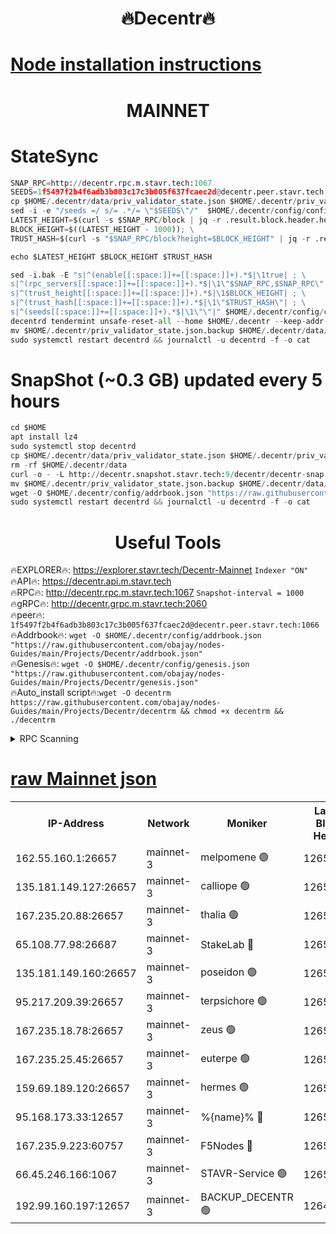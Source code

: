 <h1 align="center"> 🔥Decentr🔥</h1>

[Node installation instructions](https://github.com/obajay/nodes-Guides/tree/main/Projects/Decentr)
=
<h1 align="center"> MAINNET</h1>

# StateSync
```python
SNAP_RPC=http://decentr.rpc.m.stavr.tech:1067
SEEDS=1f5497f2b4f6adb3b803c17c3b005f637fcaec2d@decentr.peer.stavr.tech:1066
cp $HOME/.decentr/data/priv_validator_state.json $HOME/.decentr/priv_validator_state.json.backup
sed -i -e "/seeds =/ s/= .*/= \"$SEEDS\"/"  $HOME/.decentr/config/config.toml
LATEST_HEIGHT=$(curl -s $SNAP_RPC/block | jq -r .result.block.header.height); \
BLOCK_HEIGHT=$((LATEST_HEIGHT - 1000)); \
TRUST_HASH=$(curl -s "$SNAP_RPC/block?height=$BLOCK_HEIGHT" | jq -r .result.block_id.hash)

echo $LATEST_HEIGHT $BLOCK_HEIGHT $TRUST_HASH

sed -i.bak -E "s|^(enable[[:space:]]+=[[:space:]]+).*$|\1true| ; \
s|^(rpc_servers[[:space:]]+=[[:space:]]+).*$|\1\"$SNAP_RPC,$SNAP_RPC\"| ; \
s|^(trust_height[[:space:]]+=[[:space:]]+).*$|\1$BLOCK_HEIGHT| ; \
s|^(trust_hash[[:space:]]+=[[:space:]]+).*$|\1\"$TRUST_HASH\"| ; \
s|^(seeds[[:space:]]+=[[:space:]]+).*$|\1\"\"|" $HOME/.decentr/config/config.toml
decentrd tendermint unsafe-reset-all --home $HOME/.decentr --keep-addr-book
mv $HOME/.decentr/priv_validator_state.json.backup $HOME/.decentr/data/priv_validator_state.json
sudo systemctl restart decentrd && journalctl -u decentrd -f -o cat
```
# SnapShot (~0.3 GB) updated every 5 hours
```python
cd $HOME
apt install lz4
sudo systemctl stop decentrd
cp $HOME/.decentr/data/priv_validator_state.json $HOME/.decentr/priv_validator_state.json.backup
rm -rf $HOME/.decentr/data
curl -o - -L http://decentr.snapshot.stavr.tech:9/decentr/decentr-snap.tar.lz4 | lz4 -c -d - | tar -x -C $HOME/.decentr --strip-components 2
mv $HOME/.decentr/priv_validator_state.json.backup $HOME/.decentr/data/priv_validator_state.json
wget -O $HOME/.decentr/config/addrbook.json "https://raw.githubusercontent.com/obajay/nodes-Guides/main/Projects/Decentr/addrbook.json"
sudo systemctl restart decentrd && journalctl -u decentrd -f -o cat
```

 <h1 align="center"> Useful Tools</h1>

🔥EXPLORER🔥:     https://explorer.stavr.tech/Decentr-Mainnet        `Indexer "ON"` \
🔥API🔥:          https://decentr.api.m.stavr.tech \
🔥RPC🔥:          http://decentr.rpc.m.stavr.tech:1067              `Snapshot-interval = 1000` \
🔥gRPC🔥:         http://decentr.grpc.m.stavr.tech:2060 \
🔥peer🔥:         `1f5497f2b4f6adb3b803c17c3b005f637fcaec2d@decentr.peer.stavr.tech:1066` \
🔥Addrbook🔥:  `wget -O $HOME/.decentr/config/addrbook.json "https://raw.githubusercontent.com/obajay/nodes-Guides/main/Projects/Decentr/addrbook.json"` \
🔥Genesis🔥:  `wget -O $HOME/.decentr/config/genesis.json "https://raw.githubusercontent.com/obajay/nodes-Guides/main/Projects/Decentr/genesis.json"` \
🔥Auto_install script🔥:`wget -O decentrm https://raw.githubusercontent.com/obajay/nodes-Guides/main/Projects/Decentr/decentrm && chmod +x decentrm && ./decentrm`

<details>
<summary>RPC Scanning</summary>

<h2 align="center"> We scan nodes in real time every 4 hours. And we provide the final result of RPC endpoints.
We cannot influence the operation of these nodes in any way. </h2>


```python
If Voting Power is higher than 0 --> then the Node is a validator of the network and may be subject to attack and be a potential threat to the chain.
```
```python
We marked such validators with a red symbol
```

</details>

[raw Mainnet json](https://rpc-check.decentrm.stavr.tech/decentrm/rpc-decentrm-result.json)
=



<table><tr><th>IP-Address</th><th>Network</th><th>Moniker</th><th>Latest Block Height</th><th>Earliest Block Height</th><th>Catching Up</th><th>Tx Index</th><th>Voting Power</th><th>Scan Time</th></tr><tr><td>162.55.160.1:26657</td><td>mainnet-3</td><td>melpomene 🟢</td><td>12653711</td><td>1688950</td><td>False</td><td>on</td><td>0</td><td>2024-01-29T22:21:44.996538549UTC</td></tr><tr><td>135.181.149.127:26657</td><td>mainnet-3</td><td>calliope 🟢</td><td>12653712</td><td>1688950</td><td>False</td><td>on</td><td>0</td><td>2024-01-29T22:21:48.349854852UTC</td></tr><tr><td>167.235.20.88:26657</td><td>mainnet-3</td><td>thalia 🟢</td><td>12653713</td><td>1688950</td><td>False</td><td>on</td><td>0</td><td>2024-01-29T22:21:54.352457924UTC</td></tr><tr><td>65.108.77.98:26687</td><td>mainnet-3</td><td>StakeLab 🔴</td><td>12653713</td><td>1688950</td><td>False</td><td>on</td><td>5410397</td><td>2024-01-29T22:21:54.751923466UTC</td></tr><tr><td>135.181.149.160:26657</td><td>mainnet-3</td><td>poseidon 🟢</td><td>12653714</td><td>1688950</td><td>False</td><td>on</td><td>0</td><td>2024-01-29T22:21:59.436030628UTC</td></tr><tr><td>95.217.209.39:26657</td><td>mainnet-3</td><td>terpsichore 🟢</td><td>12653715</td><td>1688950</td><td>False</td><td>on</td><td>0</td><td>2024-01-29T22:22:06.034421767UTC</td></tr><tr><td>167.235.18.78:26657</td><td>mainnet-3</td><td>zeus 🟢</td><td>12653716</td><td>1688950</td><td>False</td><td>on</td><td>0</td><td>2024-01-29T22:22:10.475519894UTC</td></tr><tr><td>167.235.25.45:26657</td><td>mainnet-3</td><td>euterpe 🟢</td><td>12653716</td><td>1688950</td><td>False</td><td>on</td><td>0</td><td>2024-01-29T22:22:10.742770332UTC</td></tr><tr><td>159.69.189.120:26657</td><td>mainnet-3</td><td>hermes 🟢</td><td>12653716</td><td>1688950</td><td>False</td><td>on</td><td>0</td><td>2024-01-29T22:22:13.077846560UTC</td></tr><tr><td>95.168.173.33:12657</td><td>mainnet-3</td><td>%{name}% 🔴</td><td>12653712</td><td>8964001</td><td>False</td><td>on</td><td>4262751</td><td>2024-01-29T22:21:49.536370046UTC</td></tr><tr><td>167.235.9.223:60757</td><td>mainnet-3</td><td>F5Nodes 🔴</td><td>12653712</td><td>12380001</td><td>False</td><td>off</td><td>562</td><td>2024-01-29T22:21:49.866392185UTC</td></tr><tr><td>66.45.246.166:1067</td><td>mainnet-3</td><td>STAVR-Service 🟢</td><td>12653712</td><td>12647001</td><td>False</td><td>on</td><td>0</td><td>2024-01-29T22:21:48.965631296UTC</td></tr><tr><td>192.99.160.197:12657</td><td>mainnet-3</td><td>BACKUP_DECENTR 🟢</td><td>12648001</td><td>12648001</td><td>False</td><td>off</td><td>0</td><td>2024-01-29T22:21:45.918318129UTC</td></tr></table>